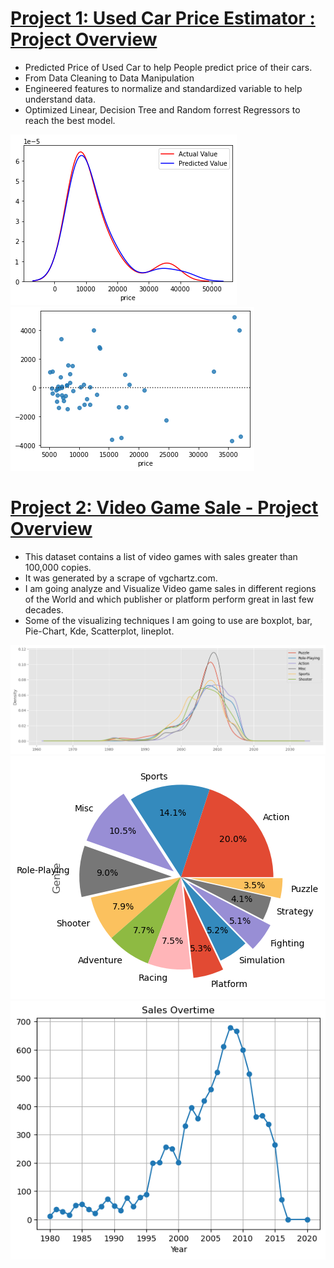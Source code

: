 
# [Project 1: Used Car Price Estimator : Project Overview](https://github.com/Sameedahmed123/Cars-Price-Prediction)
* Predicted Price of Used Car to help People predict price of their cars.
* From Data Cleaning to Data Manipulation
* Engineered features to normalize and standardized variable to help understand data.
* Optimized Linear, Decision Tree and Random forrest Regressors to reach the best model.

![](/images/download%20(1).png)
![](/images/download%20(3).png)

# [Project 2: Video Game Sale - Project Overview](https://github.com/Sameedahmed123/Video-Game)
* This dataset contains a list of video games with sales greater than 100,000 copies. 
* It was generated by a scrape of vgchartz.com. 
* I am going analyze and Visualize Video game sales in different regions of the World and which publisher or platform perform great in last few decades. 
* Some of the visualizing techniques I am going to use are boxplot, bar, Pie-Chart, Kde, Scatterplot, lineplot.

![](/images/project2.png)
![](/images/project2pie.png)
![](/images/project2sales.png)
